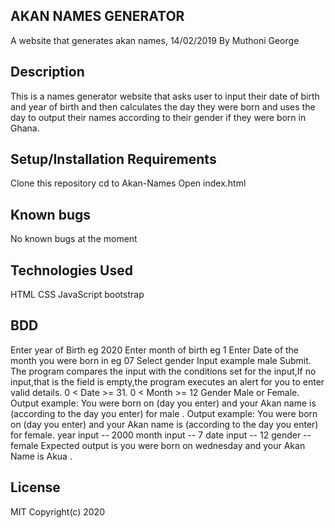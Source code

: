 ## AKAN NAMES GENERATOR
A website that generates akan names, 14/02/2019
By Muthoni George

 ## Description
This is a names generator website that asks user to input their date of birth and year of birth and then calculates 
the day they were born and uses the day to output their names according to their gender if they were born in Ghana.

## Setup/Installation Requirements
Clone this repository
cd to Akan-Names
Open index.html

## Known bugs
No known bugs at the moment

## Technologies Used
HTML
CSS
JavaScript
bootstrap 

## BDD
Enter year of Birth eg 2020
Enter month of birth eg  1
Enter Date of the month you were born in eg 07
Select gender Input example male
Submit. The program compares the input with the conditions set for the input,If no input,that is the field is empty,the program 
executes an alert for you to enter valid details.
0 < Date >= 31.
0 < Month >= 12
Gender Male or Female. Output example:  You were born on  (day you enter)  and your Akan name is  (according to the day you enter) for male .
Output example:  You were born on (day you enter)  and your Akan name is  (according to the day you enter) for female.
year input -- 2000
month input -- 7
date input -- 12
gender -- female Expected output is you were born on wednesday and your Akan Name is Akua .

## License
MIT Copyright(c) 2020

